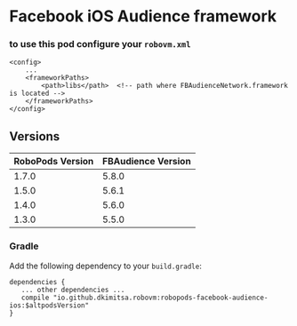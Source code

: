 # Facebook iOS Audience framework

### to use this pod configure your `robovm.xml`

```
<config>
    ...
    <frameworkPaths>
        <path>libs</path>  <!-- path where FBAudienceNetwork.framework is located -->
    </frameworkPaths>
</config>
```

## Versions

| RoboPods Version  | FBAudience Version  |
|-------------------|---------------------|
| 1.7.0             | 5.8.0               |
| 1.5.0             | 5.6.1               |
| 1.4.0             | 5.6.0               |
| 1.3.0             | 5.5.0               |

### Gradle

Add the following dependency to your `build.gradle`:

```
dependencies {
   ... other dependencies ...
   compile "io.github.dkimitsa.robovm:robopods-facebook-audience-ios:$altpodsVersion"
}
```
